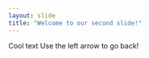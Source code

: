 ```yaml
---
layout: slide
title: "Welcome to our second slide!"
---
```

Cool text
Use the left arrow to go back!
